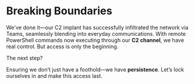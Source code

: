 # Breaking Boundaries

We've done it—our C2 implant has successfully infiltrated the network via Teams, seamlessly blending into everyday communications. With remote PowerShell commands now executing through our **C2 channel**, we have real control. But access is only the beginning. 

The next step? 

Ensuring we don’t just have a foothold—we have **persistence**. Let’s lock ourselves in and make this access last.